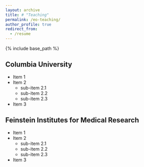 ```yaml
---
layout: archive
title: # "Teaching"
permalink: /eo-teaching/
author_profile: true
redirect_from:
  - /resume
---
```


{% include base_path %}

Columbia University
------
* Item 1
* Item 2
  * sub-item 2.1
  * sub-item 2.2
  * sub-item 2.3
* Item 3

Feinstein Institutes for Medical Research
------
* Item 1
* Item 2
  * sub-item 2.1
  * sub-item 2.2
  * sub-item 2.3
* Item 3
